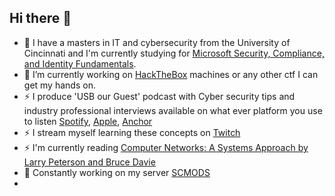 ## Hi there 👋
* 🔭 I have a masters in IT and cybersecurity from the University of Cincinnati and I'm currently studying for [Microsoft Security, Compliance, and Identity Fundamentals](https://learn.microsoft.com/en-us/training/courses/sc-900t00). 
* 🔭 I’m currently working on [HackTheBox](https://www.hackthebox.com/) machines or any other ctf I can get my hands on. 
* ⚡ I produce 'USB our Guest' podcast with Cyber security tips and industry professional interviews available on what ever platform you use to listen [Spotify](https://open.spotify.com/show/1Gvt1x2dlLZvzR5QSHu740?si=351ecb7aa6384a66), [Apple](https://podcasts.apple.com/us/podcast/usb-our-guest-cyber-security-best-practices-and-news/id1475142713), [Anchor](https://anchor.fm/usbog)
* ⚡ I stream myself learning these concepts on [Twitch](https://www.twitch.tv/b7h30) 
* ⚡ I'm currently reading [Computer Networks: A Systems Approach by Larry Peterson and Bruce Davie](https://book.systemsapproach.org/index.html)
* 🌱 Constantly working on my server [SCMODS](https://github.com/theo2612/scmods-server)
* 
<!--
**theo2612/theo2612** is a ✨ _special_ ✨ repository because its `README.md` (this file) appears on your GitHub profile.

Here are some ideas to get you started:

- 🔭 I’m currently working on ...
- 🌱 I’m currently learning ...
- 👯 I’m looking to collaborate on ...
- 🤔 I’m looking for help with ...
- 💬 Ask me about ...
- 📫 How to reach me: ...
- 😄 Pronouns: ...
- ⚡ Fun fact: ...
* 🔭 I’m currently working on TCM's PNPT/Practical Network Pentesting Certification

-->
